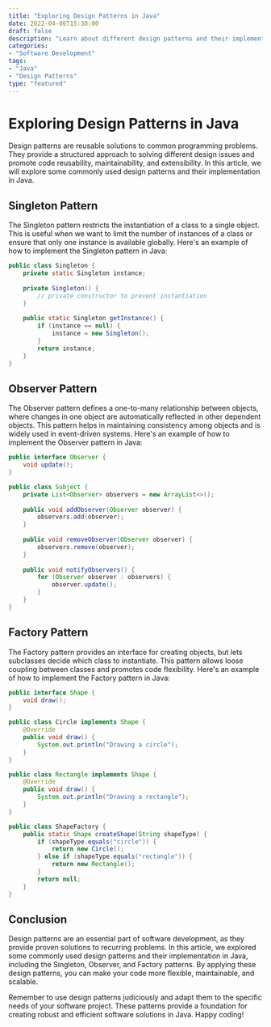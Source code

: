 ```yaml
--- 
title: "Exploring Design Patterns in Java"
date: 2022-04-06T15:30:00
draft: false
description: "Learn about different design patterns and their implementation in Java."
categories:
- "Software Development"
tags:
- "Java"
- "Design Patterns"
type: "featured"
---
```


# Exploring Design Patterns in Java

Design patterns are reusable solutions to common programming problems. They provide a structured approach to solving different design issues and promote code reusability, maintainability, and extensibility. In this article, we will explore some commonly used design patterns and their implementation in Java.

## Singleton Pattern

The Singleton pattern restricts the instantiation of a class to a single object. This is useful when we want to limit the number of instances of a class or ensure that only one instance is available globally. Here's an example of how to implement the Singleton pattern in Java:

```java
public class Singleton {
    private static Singleton instance;
    
    private Singleton() {
        // private constructor to prevent instantiation
    }
    
    public static Singleton getInstance() {
        if (instance == null) {
            instance = new Singleton();
        }
        return instance;
    }
}
```

## Observer Pattern

The Observer pattern defines a one-to-many relationship between objects, where changes in one object are automatically reflected in other dependent objects. This pattern helps in maintaining consistency among objects and is widely used in event-driven systems. Here's an example of how to implement the Observer pattern in Java:

```java
public interface Observer {
    void update();
}

public class Subject {
    private List<Observer> observers = new ArrayList<>();
    
    public void addObserver(Observer observer) {
        observers.add(observer);
    }
    
    public void removeObserver(Observer observer) {
        observers.remove(observer);
    }
    
    public void notifyObservers() {
        for (Observer observer : observers) {
            observer.update();
        }
    }
}
```

## Factory Pattern

The Factory pattern provides an interface for creating objects, but lets subclasses decide which class to instantiate. This pattern allows loose coupling between classes and promotes code flexibility. Here's an example of how to implement the Factory pattern in Java:

```java
public interface Shape {
    void draw();
}

public class Circle implements Shape {
    @Override
    public void draw() {
        System.out.println("Drawing a circle");
    }
}

public class Rectangle implements Shape {
    @Override
    public void draw() {
        System.out.println("Drawing a rectangle");
    }
}

public class ShapeFactory {
    public static Shape createShape(String shapeType) {
        if (shapeType.equals("circle")) {
            return new Circle();
        } else if (shapeType.equals("rectangle")) {
            return new Rectangle();
        }
        return null;
    }
}
```

## Conclusion

Design patterns are an essential part of software development, as they provide proven solutions to recurring problems. In this article, we explored some commonly used design patterns and their implementation in Java, including the Singleton, Observer, and Factory patterns. By applying these design patterns, you can make your code more flexible, maintainable, and scalable.

Remember to use design patterns judiciously and adapt them to the specific needs of your software project. These patterns provide a foundation for creating robust and efficient software solutions in Java. Happy coding!


